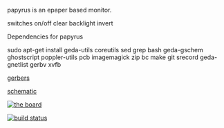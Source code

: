 papyrus is an epaper based monitor.

switches
on/off
clear
backlight
invert

Dependencies for papyrus

sudo apt-get install geda-utils coreutils sed grep bash geda-gschem ghostscript poppler-utils pcb imagemagick zip bc make git srecord geda-gnetlist gerbv xvfb

[gerbers](http://artifacts.meatstand.com/papyrus/gerbers.zip)

[schematic](http://artifacts.meatstand.com/papyrus/schematic.png)

[![the board](http://artifacts.meatstand.com/papyrus/board.png)](http://artifacts.meatstand.com/papyrus/board.png)

[![build status](http://ci.meatstand.com/projects/2/status.png?ref=master)](http://ci.meatstand.com/projects/2?ref=master)


